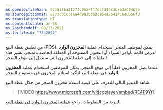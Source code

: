 ```yaml
---
ms.openlocfilehash: 57361f6a21273c96aef17dcf316c3b8b3a604b2e
ms.sourcegitcommit: 8773c31cceaa4d9a36c62c964a2b414c6e0656f3
ms.translationtype: HT
ms.contentlocale: ar-SA
ms.lasthandoff: 08/13/2021
ms.locfileid: "7342692"
---
```

من تطبيق نقطة البيع (POS)، يمكن لموظف المتجر استخدام عملية **المخزون الوارد** لعرض قائمة بأوامر الشراء أو التحويل المفتوحة أو المعلقة الخاصة بالمتجر. تشير هذه الطلبات إلى خطة للمخزون التي ستصل إلى موقع المتجر. 

عندما يصل المخزون فعلياً إلى موقع المتجر، يمكن للموظفين استخدام عملية **المخزون الوارد** في نقطة البيع لتأكيد استلام المخزون في مستودع المتجر.

شاهد الفيديو التالي للتعرف على كيفية استلام مخزون المتجر من خلال نقطة البيع. 
 
> [!VIDEO https://www.microsoft.com/videoplayer/embed/RE4F9Yt]

لمزيد من المعلومات، راجع [عملية المخزون الوارد في نقطة البيع]( /dynamics365/commerce/pos-inbound-inventory-operation?azure-portal=true).

